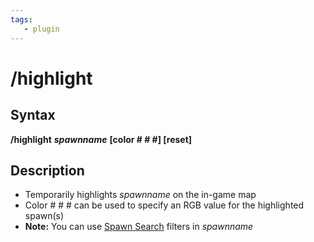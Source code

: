 ```yaml
---
tags:
   - plugin
---
```

# /highlight

## Syntax

**/highlight** _**spawnname**_ **\[color \# \# \#\] \[reset\]**

## Description

* Temporarily highlights _spawnname_ on the in-game map
* Color \# \# \# can be used to specify an RGB value for the highlighted spawn\(s\)
* **Note:** You can use [Spawn Search](../../../reference/general/spawn-search.md) filters in _spawnname_

